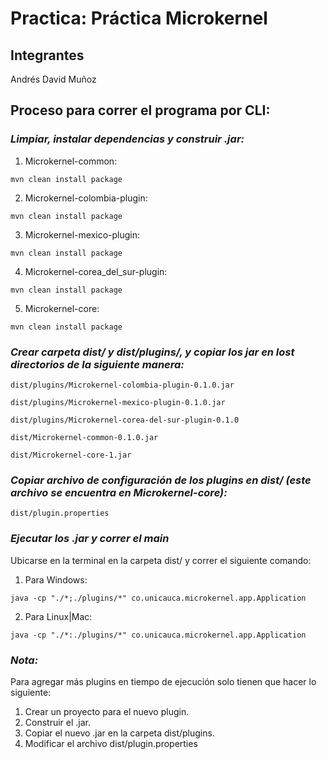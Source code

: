 # Practica: Práctica Microkernel

## Integrantes 
Andrés David Muñoz

## Proceso para correr el programa por CLI:

### *Limpiar, instalar dependencias y construir .jar:*

1. Microkernel-common: 
```
mvn clean install package
```

2. Microkernel-colombia-plugin:
```
mvn clean install package 
```

3. Microkernel-mexico-plugin:
```
mvn clean install package 
```

4. Microkernel-corea_del_sur-plugin:
```
mvn clean install package
``` 

5. Microkernel-core: 
```
mvn clean install package 
```

### *Crear carpeta dist/ y dist/plugins/, y copiar los jar en lost directorios de la siguiente manera:*
```
dist/plugins/Microkernel-colombia-plugin-0.1.0.jar
```

```
dist/plugins/Microkernel-mexico-plugin-0.1.0.jar
```

```
dist/plugins/Microkernel-corea-del-sur-plugin-0.1.0
```

```
dist/Microkernel-common-0.1.0.jar
```

```
dist/Microkernel-core-1.jar
```

### *Copiar archivo de configuración de los plugins en dist/ (este archivo se encuentra en Microkernel-core):*
```
dist/plugin.properties
```

### *Ejecutar los .jar y correr el main*
Ubicarse en la terminal en la carpeta dist/ y correr el siguiente comando:
1. Para Windows:
```
java -cp "./*;./plugins/*" co.unicauca.microkernel.app.Application
```

2. Para Linux|Mac:
```
java -cp "./*:./plugins/*" co.unicauca.microkernel.app.Application
```

### *Nota:*
Para agregar más plugins en tiempo de ejecución solo tienen que hacer lo siguiente:
1. Crear un proyecto para el nuevo plugin.
2. Construir el .jar.
3. Copiar el nuevo .jar en la carpeta dist/plugins.
4. Modificar el archivo dist/plugin.properties


